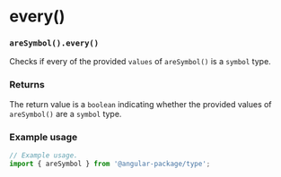 # every()

### `areSymbol().every()`

Checks if every of the provided `values` of `areSymbol()` is a `symbol` type.

### Returns

The return value is a `boolean` indicating whether the provided values of `areSymbol()` are a `symbol` type.



### Example usage

```typescript
// Example usage.
import { areSymbol } from '@angular-package/type';


```

